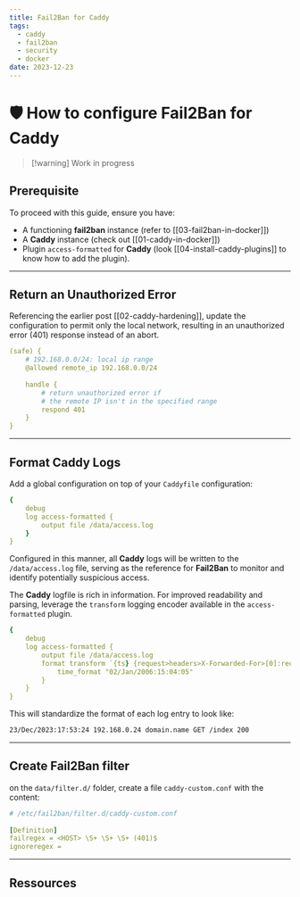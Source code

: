 ```yaml
---
title: Fail2Ban for Caddy
tags:
  - caddy
  - fail2ban
  - security
  - docker
date: 2023-12-23
---
```

# 🛡️ How to configure Fail2Ban for Caddy

> [!warning] Work in progress

## Prerequisite

To proceed with this guide, ensure you have:
- A functioning **fail2ban** instance (refer to [[03-fail2ban-in-docker]])
- A **Caddy** instance (check out [[01-caddy-in-docker]])
- Plugin `access-formatted` for **Caddy** (look [[04-install-caddy-plugins]] to know how to add the plugin).

---
## Return an Unauthorized Error

Referencing the earlier post [[02-caddy-hardening]], update the configuration to permit only the local network, resulting in an unauthorized error (401) response instead of an abort.

```yml {8}
(safe) {
    # 192.168.0.0/24: local ip range    
    @allowed remote_ip 192.168.0.0/24 
  
    handle {
        # return unauthorized error if
        # the remote IP isn't in the specified range
        respond 401
    }
}
```


---
## Format Caddy Logs

Add a global configuration on top of your `Caddyfile` configuration:

```yml
{  
    debug  
    log access-formatted {  
        output file /data/access.log
    } 
}
```

Configured in this manner, all **Caddy** logs will be written to the `/data/access.log` file, serving as the reference for **Fail2Ban** to monitor and identify potentially suspicious access.

The **Caddy** logfile is rich in information. For improved readability and parsing, leverage the `transform` logging encoder available in the `access-formatted` plugin.

```yml {5-7}
{  
    debug  
    log access-formatted {  
        output file /data/access.log
        format transform `{ts} {request>headers>X-Forwarded-For>[0]:request>remote_ip} {request>host} {request>method} {request>uri} {status}` {
            time_format "02/Jan/2006:15:04:05"
        }
    } 
}
```

This will standardize the format of each log entry to look like:

```txt
23/Dec/2023:17:53:24 192.168.0.24 domain.name GET /index 200
```

---
## Create Fail2Ban filter

on the `data/filter.d/` folder, create a file `caddy-custom.conf` with the content:

```yml
# /etc/fail2ban/filter.d/caddy-custom.conf  
  
[Definition]  
failregex = <HOST> \S+ \S+ \S+ (401)$  
ignoreregex =
```

---
## Ressources